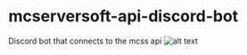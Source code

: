 # mcserversoft-api-discord-bot
Discord bot that connects to the mcss api
![alt text](https://imgur.com/uJFyBwF)
